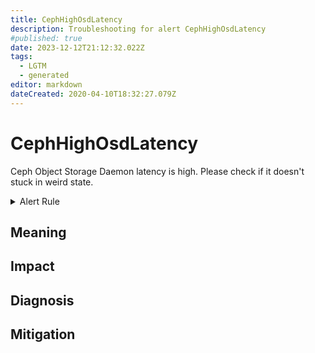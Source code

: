 ```yaml
---
title: CephHighOsdLatency
description: Troubleshooting for alert CephHighOsdLatency
#published: true
date: 2023-12-12T21:12:32.022Z
tags: 
  - LGTM
  - generated
editor: markdown
dateCreated: 2020-04-10T18:32:27.079Z
---
```


# CephHighOsdLatency

Ceph Object Storage Daemon latency is high. Please check if it doesn't stuck in weird state.

<details>
  <summary>Alert Rule</summary>

{{% rule "ceph/ceph-internal.yml" "CephHighOsdLatency" %}}

{{% comment %}}

```yaml
alert: CephHighOsdLatency
expr: ceph_osd_perf_apply_latency_seconds > 5
for: 1m
labels:
    severity: warning
annotations:
    summary: Ceph high OSD latency (instance {{ $labels.instance }})
    description: |-
        Ceph Object Storage Daemon latency is high. Please check if it doesn't stuck in weird state.
          VALUE = {{ $value }}
          LABELS = {{ $labels }}
    runbook: https://github.com/srerun/prometheus-alerts/blob/main/content/runbooks/ceph-internal/CephHighOsdLatency.md

```

{{% /comment %}}

</details>


## Meaning
[//]: # "Short paragraph that explains what the alert means"


## Impact
[//]: # "What could / will happen if the alert is not addressed"



## Diagnosis
[//]: # "Steps to take to identify the cause of the problem"



## Mitigation
[//]: # "The steps necessary to resolve the alert"
